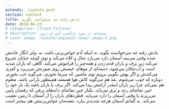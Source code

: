 ```yaml
---
extends: _layouts.post
section: content
title: یادش رفته چه می‌خواست بگوید
date: 2019-04-23
# categories: [flash-fiction]
# description: نوشته‌ای در مورد بازگشت گیم آو ترونز
# cover_image: /assets/img/post-cover-image-1.png
---
```




یادش رفته چه می‌خواست بگوید. نه اینکه آدم حواس‌پرتی باشد، نه. ولی انگار عادتش شده وقتی می‌بیند آسمان دارد می‌بارد شال و کلاه می‌کند و توی کوچه خیابان شروع می‌کند زیر برف و باران قدم زدن و همه‌چیز را فراموش می‌کند. گاهی که باران شدید است و آب‌چکان می‌شود، دسته‌ای از موهای خیسش روی صورتش می‌ریزد و کفری می‌کندش و اگر بهش بگویی برویم توی ماشین که سرما نخوری، می‌گوید خب بخورم، دوباره که خوب می‌شوم. بعد هم می‌گوید کاش هوا همیشه همینطور بارانی باشد. معلوم هم نمی‌کند چرا زیر باران اینقدر آرامش پیدا می‌کند. اگر برف یا باران باشد یک بار خود را حین تماشای رعد و برق می‌یابد، یکبار حین تماشای دانه‌های برفی که رقصان پایین می‌ریزند یا وقتی آسمان را دارد می‌پاید، قطره‌های باران را از آسمان تا زمین تعقیب می‌کند. به گمانم آسمان هرچه شدیدتر ببارد، نغمه‌مان حواس‌پرتیش هم بیشتر است.